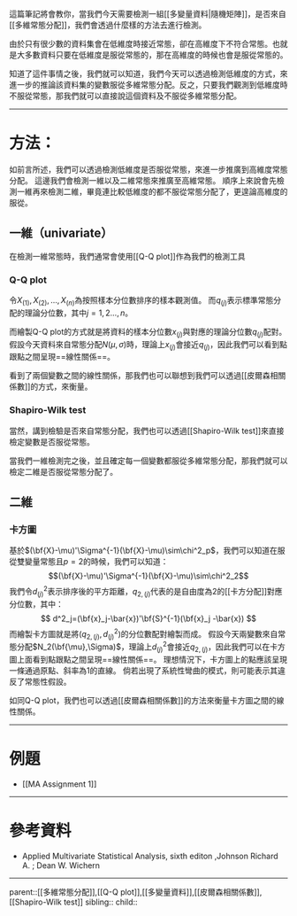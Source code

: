 這篇筆記將會教你，當我們今天需要檢測一組[[多變量資料|隨機矩陣]]，是否來自[[多維常態分配]]，我們會透過什麼樣的方法去進行檢測。

由於只有很少數的資料集會在低維度時接近常態，卻在高維度下不符合常態。也就是大多數資料只要在低維度是服從常態的，那在高維度的時候也會是服從常態的。

知道了這件事情之後，我們就可以知道，我們今天可以透過檢測低維度的方式，來進一步的推論該資料集的變數服從多維常態分配。反之，只要我們觀測到低維度時不服從常態，那我們就可以直接說這個資料及不服從多維常態分配。
- - -
# 方法：
如前言所述，我們可以透過檢測低維度是否服從常態，來進一步推廣到高維度常態分配。
這邊我們會檢測一維以及二維常態來推廣至高維常態。
順序上來說會先檢測一維再來檢測二維，畢竟連比較低維度的都不服從常態分配了，更遑論高維度的服從。
## 一維（univariate）
在檢測一維常態時，我們通常會使用[[Q-Q plot]]作為我們的檢測工具

### Q-Q plot
令$X_{(1)},X_{(2)},\ldots,X_{(n)}$為按照樣本分位數排序的樣本觀測值。
而$q_{(j)}$表示標準常態分配的理論分位數，其中$j=1,2\ldots,n$。

而繪製Q-Q plot的方式就是將資料的樣本分位數$x_{(j)}$與對應的理論分位數$q_{(j)}$配對。
假設今天資料來自常態分配$N(\mu,\sigma)$時，理論上$x_{(j)}$會接近$q_{(j)}$，因此我們可以看到點跟點之間呈現==線性關係==。

看到了兩個變數之間的線性關係，那我們也可以聯想到我們可以透過[[皮爾森相關係數]]的方式，來衡量。

### Shapiro-Wilk test
當然，講到檢驗是否來自常態分配，我們也可以透過[[Shapiro-Wilk test]]來直接檢定變數是否服從常態。

當我們一維檢測完之後，並且確定每一個變數都服從多維常態分配，那我們就可以檢定二維是否服從常態分配了。
## 二維
### 卡方圖
基於$(\bf{X}-\mu)'\Sigma^{-1}(\bf{X}-\mu)\sim\chi^2_p$，我們可以知道在服從雙變量常態且$p=2$的時候，我們可以知道：$$(\bf{X}-\mu)'\Sigma^{-1}(\bf{X}-\mu)\sim\chi^2_2$$
我們令$d^2_{(j)}$表示排序後的平方距離，$q_{2,(j)}$代表的是自由度為2的[[卡方分配]]對應分位數，其中：
$$
d^2_j=(\bf{x}_j-\bar{x})'\bf{S}^{-1}(\bf{x}_j -\bar{x})
$$
而繪製卡方圖就是將$(q_{2,(j)},d^2_{(j)})$的分位數配對繪製而成。
假設今天兩變數來自常態分配$N_2(\bf{\mu},\Sigma)$，理論上$d^2_{(j)}$會接近$q_{2,(j)}$，因此我們可以在卡方圖上面看到點跟點之間呈現==線性關係==。
理想情況下，卡方圖上的點應該呈現一條通過原點、斜率為1的直線。
倘若出現了系統性彎曲的模式，則可能表示其違反了常態性假設。

如同Q-Q plot，我們也可以透過[[皮爾森相關係數]]的方法來衡量卡方圖之間的線性關係。
- - -
# 例題
- [[MA Assignment 1]]
- - -
# 參考資料
- Applied Multivariate Statistical Analysis, sixth editon ,Johnson Richard A. ;  Dean W. Wichern
- - -
parent::[[多維常態分配]],[[Q-Q plot]],[[多變量資料]],[[皮爾森相關係數]],[[Shapiro-Wilk test]]
sibling::
child::